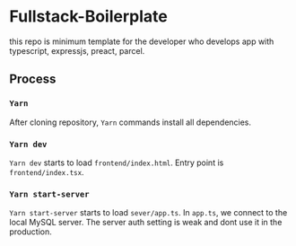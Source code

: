 # Fullstack-Boilerplate
this repo is minimum template for the developer who develops app with typescript, expressjs, preact, parcel.

## Process
### `Yarn`
After cloning repository, `Yarn` commands install all dependencies.

### `Yarn dev`
`Yarn dev` starts to load `frontend/index.html`. Entry point is `frontend/index.tsx`.

### `Yarn start-server`
`Yarn start-server` starts to load `sever/app.ts`. In `app.ts`, we connect to the local MySQL server. The server auth setting is weak and dont use it in the production.
